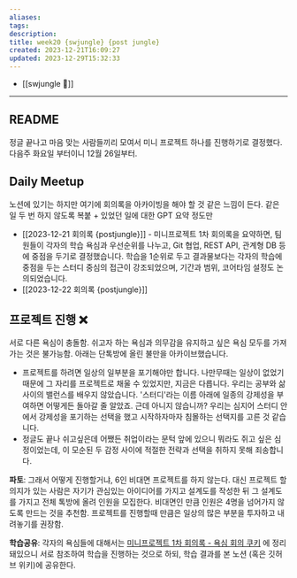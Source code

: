 ```yaml
---
aliases: 
tags: 
description:
title: week20 {swjungle} {post jungle}
created: 2023-12-21T16:09:27
updated: 2023-12-29T15:32:33
---
```

- [[swjungle 🤖]]
___

## README

정글 끝나고 마음 맞는 사람들끼리 모여서 미니 프로젝트 하나를 진행하기로 결정했다. 다음주 화요일 부터이니 12월 26일부터.

## Daily Meetup

노션에 있기는 하지만 여기에 회의록을 아카이빙을 해야 할 것 같은 느낌이 든다. 같은 일 두 번 하지 않도록 복붙 + 있었던 일에 대한 GPT 요약 정도만

- [[2023-12-21 회의록 {postjungle}]] - 미니프로젝트 1차 회의록을 요약하면, 팀원들이 각자의 학습 욕심과 우선순위를 나누고, Git 협업, REST API, 관계형 DB 등에 중점을 두기로 결정했습니다. 학습을 1순위로 두고 결과물보다는 각자의 학습에 중점을 두는 스터디 중심의 접근이 강조되었으며, 기간과 범위, 코어타임 설정도 논의되었습니다.
- [[2023-12-22 회의록 {postjungle}]]

## 프로젝트 진행 ❌

서로 다른 욕심이 충돌함. 쉬고자 하는 욕심과 의무감을 유지하고 싶은 욕심 모두를 가져가는 것은 불가능함. 아래는 단톡방에 올린 불만을 아카이브했습니다.

- 프로젝트를 하려면 일상의 일부분을 포기해야만 합니다. 나만무때는 일상이 없었기 때문에 그 자리를 프로젝트로 채울 수 있었지만, 지금은 다릅니다. 우리는 공부와 삶 사이의 밸런스를 배우지 않았습니다. '스터디'라는 이름 아래에 일종의 강제성을 부여하면 어떻게든 돌아갈 줄 알았죠. 근데 아니지 않습니까? 우리는 심지어 스터디 안에서 강제성을 포기하는 선택을 했고 시작하자마자 침몰하는 선택지를 고른 것 같습니다.
- 정글도 끝나 쉬고싶은데 어쨌든 취업이라는 문턱 앞에 있으니 뭐라도 쥐고 싶은 심정이었는데, 이 모순된 두 감정 사이에 적절한 전략과 선택을 취하지 못해 죄송합니다.

**파토**: 그래서 어떻게 진행할거냐, 6인 비대면 프로젝트를 하지 않는다. 대신 프로젝트 할 의지가 있는 사람은 자기가 관심있는 아이디어를 가지고 설계도를 작성한 뒤 그 설계도를 가지고 전체 톡방에 올려 인원을 모집한다. 비대면인 만큼 인원은 4명을 넘어가지 않도록 만드는 것을 추천함. 프로젝트를 진행할때 만큼은 일상의 많은 부분을 투자하고 내려놓기를 권장함.

**학습공유**: 각자의 욕심들에 대해서는 [미니프로젝트 1차 회의록 - 욕심 회의 쿠키](https://www.notion.so/1-66131260ac94463ea1c98b34af420667?pvs=21) 에 정리돼있으니 서로 참조하여 학습을 진행하는 것으로 하되, 학습 결과를 본 노션 (혹은 깃허브 위키)에 공유한다.
